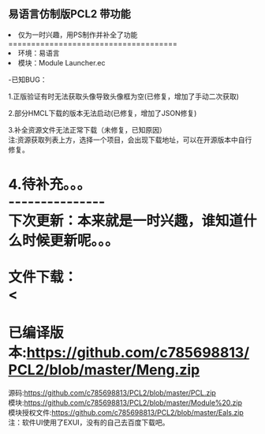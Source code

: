 易语言仿制版PCL2 带功能
---------
<li>仅为一时兴趣，用PS制作并补全了功能</li>
=====================================
<li>环境：易语言</li>
<li>模块：Module Launcher.ec 

-已知BUG：

1.正版验证有时无法获取头像导致头像框为空(已修复，增加了手动二次获取)

2.部分HMCL下载的版本无法启动(已修复，增加了JSON修复)

3.补全资源文件无法正常下载（未修复，已知原因）<br>
注:资源获取列表上方，选择一个项目，会出现下载地址，可以在开源版本中自行修复。

4.待补充。。。<br>
---------------<br>
下次更新：本来就是一时兴趣，谁知道什么时候更新呢。。。<br>
<br>
文件下载：<br>
<
===================
已编译版本:https://github.com/c785698813/PCL2/blob/master/Meng.zip <br>
===================
源码:https://github.com/c785698813/PCL2/blob/master/PCL.zip <br>
模块:https://github.com/c785698813/PCL2/blob/master/Module%20.zip <br>
模块授权文件:https://github.com/c785698813/PCL2/blob/master/Eals.zip <br>
注：软件UI使用了EXUI，没有的自己去百度下载吧。
